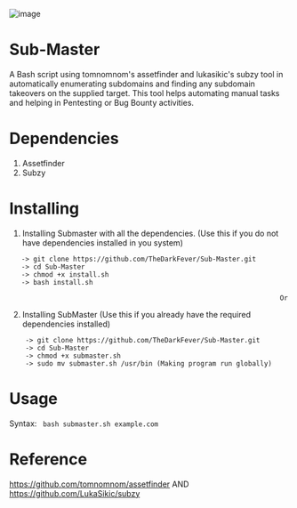 ![image](https://user-images.githubusercontent.com/86383084/185003635-ff9de69e-6c23-45df-bcad-cbab171f7534.png)

# Sub-Master
  A Bash script using tomnomnom's assetfinder and lukasikic's subzy tool in automatically enumerating subdomains and finding any subdomain takeovers on the supplied target. This tool helps automating manual tasks and helping in Pentesting or Bug Bounty activities.

# Dependencies
  1. Assetfinder
  2. Subzy

# Installing
  1. Installing Submaster with all the dependencies. (Use this if you do not have dependencies installed in you system)
  ```
     -> git clone https://github.com/TheDarkFever/Sub-Master.git
     -> cd Sub-Master
     -> chmod +x install.sh
     -> bash install.sh 
  ```
                                                                        Or

   2. Installing SubMaster (Use this if you already have the required dependencies installed)
  ```
      -> git clone https://github.com/TheDarkFever/Sub-Master.git
      -> cd Sub-Master
      -> chmod +x submaster.sh
      -> sudo mv submaster.sh /usr/bin (Making program run globally)
  ```
 
# Usage
   Syntax:    ```  bash submaster.sh example.com  ```

# Reference
   https://github.com/tomnomnom/assetfinder AND 
   https://github.com/LukaSikic/subzy
